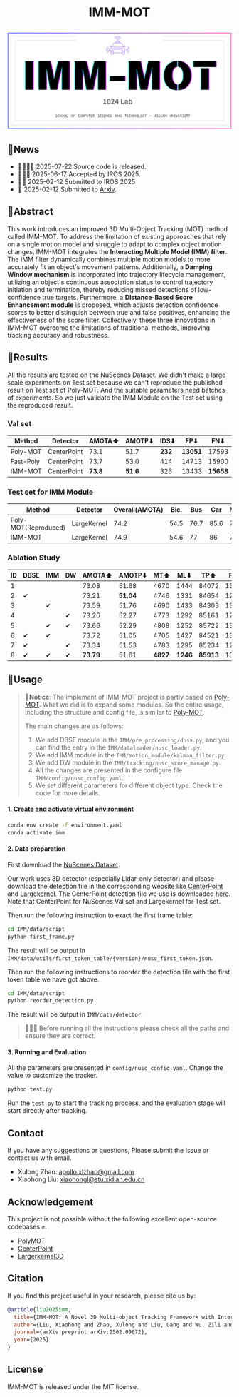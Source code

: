 

# <p align=center>IMM-MOT</p> 

![cover](pic/cover.png)

## 📢News

+ 🎉🎉🎉🎉 2025-07-22 Source code is released.
+ 🎉🎉🎉 2025-06-17 Accepted by IROS 2025.
+ 🎉🎉 2025-02-12 Submitted to IROS 2025
+ 🎉 2025-02-12 Submitted to [Arxiv](https://arxiv.org/abs/2502.09672).

## 🔻Abstract

This work introduces an improved 3D Multi-Object Tracking (MOT) method called IMM-MOT. To address the limitation of existing approaches that rely on a single motion model and struggle to adapt to complex object motion changes, IMM-MOT integrates the **Interacting Multiple Model (IMM) filter**. The IMM filter dynamically combines multiple motion models to more accurately fit an object's movement patterns. Additionally, a **Damping Window mechanism** is incorporated into trajectory lifecycle management, utilizing an object's continuous association status to control trajectory initiation and termination, thereby reducing missed detections of low-confidence true targets. Furthermore, a **Distance-Based Score Enhancement module** is proposed, which adjusts detection confidence scores to better distinguish between true and false positives, enhancing the effectiveness of the score filter. Collectively, these three innovations in IMM-MOT overcome the limitations of traditional methods, improving tracking accuracy and robustness.



## 🥟Results

All the results are tested on the NuScenes Dataset. We didn't make a large scale experiments on Test set because we can't reproduce the published result on Test set of Poly-MOT. And the suitable parameters need batches of experiments. So we just validate the IMM Module on the Test set using the reproduced result.

### Val set

| Method    | Detector    | AMOTA⬆   | AMOTP⬇   | IDS⬇    | FP⬇       | FN⬇       |
| --------- | ----------- | -------- | -------- | ------- | --------- | --------- |
| Poly-MOT  | CenterPoint | 73.1     | 51.7     | **232** | **13051** | 17593     |
| Fast-Poly | CenterPoint | 73.7     | 53.0     | 414     | 14713     | 15900     |
| IMM-MOT   | CenterPoint | **73.8** | **51.6** | 326     | 13433     | **15658** |

### Test set for IMM Module

| Method               | Detector    | Overall(AMOTA) | Bic. | Bus  | Car  | Motor. | Ped. | Tra. | Tru. |
| -------------------- | ----------- | -------------- | ---- | ---- | ---- | ------ | ---- | ---- | ---- |
| Poly-MOT(Reproduced) | LargeKernel | 74.2           | 54.5 | 76.7 | 85.6 | 79.3   | 81.2 | 75.4 | 66.6 |
| IMM-MOT              | LargeKernel | 74.9           | 54.6 | 77   | 86   | 79.6   | 84.1 | 75.8 | 67   |

### Ablation Study

| ID   | DBSE | IMM  | DW   | AMOTA⬆    | AMOTP⬇    | MT⬆      | ML⬇      | TP⬆       | FP⬇   | FN⬇       | IDS⬇    |
| ---- | ---- | ---- | ---- | --------- | --------- | -------- | -------- | --------- | ----- | --------- | ------- |
| 1    |      |      |      | 73.08     | 51.68     | 4670     | 1444     | 84072     | 13051 | 17593     | **232** |
| 2    | ✔    |      |      | 73.21     | **51.04** | 4746     | 1331     | 84654     | 12510 | 16942     | 301     |
| 3    |      | ✔    |      | 73.59     | 51.76     | 4690     | 1433     | 84303     | 13039 | 17342     | 252     |
| 4    |      |      | ✔    | 73.26     | 52.27     | 4773     | 1292     | 85161     | 12669 | 16417     | 319     |
| 5    |      | ✔    | ✔    | 73.66     | 52.29     | 4808     | 1252     | 85722     | 13146 | 15850     | 325     |
| 6    | ✔    | ✔    |      | 73.72     | 51.05     | 4705     | 1427     | 84521     | 13384 | 17124     | 252     |
| 7    | ✔    |      | ✔    | 73.34     | 51.53     | 4783     | 1295     | 85234     | 12850 | 16343     | 320     |
| 8    | ✔    | ✔    | ✔    | **73.79** | 51.61     | **4827** | **1246** | **85913** | 13433 | **15658** | 326     |



## 📃Usage

>  **📢Notice**: The implement of IMM-MOT project is partly based on [Poly-MOT](https://github.com/lixiaoyu2000/Poly-MOT). What we did is to expand some modules. So the entire usage, including the structure and config file, is similar to [Poly-MOT](https://github.com/lixiaoyu2000/Poly-MOT).
>
> The main changes are as follows:
>
> 1. We add DBSE module in the  `IMM/pre_processing/dbss.py`, and you can find the entry in the `IMM/dataloader/nusc_loader.py`.
> 2. We add IMM module in the `IMM/motion_module/kalman_filter.py`. 
> 3. We add DW module in the `IMM/tracking/nusc_score_manage.py`. 
> 4. All the changes are presented in the configure file `IMM/config/nusc_config.yaml`.
> 5. We set different parameters for different object type. Check the code for more details.



#### 1. Create and activate virtual environment

```bash
conda env create -f environment.yaml
conda activate imm
```

#### 2. Data preparation

First download the [NuScenes Dataset](https://www.nuscenes.org/nuscenes#download).

Our work uses 3D detector (especially Lidar-only detector) and please download the detection file in the corresponding website like [CenterPoint](https://github.com/tianweiy/CenterPoint) and [Largekernel](https://github.com/dvlab-research/LargeKernel3D). The CenterPoint detection file we use is downloaded [here](https://drive.google.com/drive/folders/1oGgi2RXZWnVJeCDK9G4PKaYNMjT2V6BO). Note that CenterPoint for NuScenes Val set and Largekernel for Test set. 

Then run the following instruction to exact the first frame table:

```bash
cd IMM/data/script
python first_frame.py
```

The result will be output in `IMM/data/utils/first_token_table/{version}/nusc_first_token.json`.

Then run the following instructions to reorder the detection file with the first token table we have got above.

```bash
cd IMM/data/script
python reorder_detection.py
```

The result will be output in `IMM/data/detector`.

> 📢📢📢 Before running all the instructions please check all the paths and ensure they are correct.

#### 3. Running and Evaluation

All the parameters are presented in `config/nusc_config.yaml`. Change the value to customize the tracker.

```BASH
python test.py
```

Run the `test.py` to start the tracking process, and the evaluation stage will start directly after tracking.

## Contact

If you have any suggestions or questions, Please submit the Issue or contact us with email.

+ Xulong Zhao: apollo.xlzhao@gmail.com 
+ Xiaohong Liu: xiaohongl@stu.xidian.edu.cn

## Acknowledgement

This project is not possible without the following excellent open-source codebases ✊.

+ [PolyMOT](https://github.com/lixiaoyu2000/Poly-MOT)
+ [CenterPoint](https://github.com/tianweiy/CenterPoint)
+ [Largerkernel3D](https://github.com/dvlab-research/LargeKernel3D)

## Citation

If you find this project useful in your research, please cite us by: 

```bibtex
@article{liu2025imm,
  title={IMM-MOT: A Novel 3D Multi-object Tracking Framework with Interacting Multiple Model Filter},
  author={Liu, Xiaohong and Zhao, Xulong and Liu, Gang and Wu, Zili and Wang, Tao and Meng, Lei and Wang, Yuhan},
  journal={arXiv preprint arXiv:2502.09672},
  year={2025}
}
```

## License

IMM-MOT is released under the MIT license.